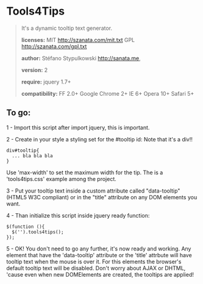 ﻿Tools4Tips
==========
                                          
>It's a dynamic tooltip text generator.
>
>**licenses:**
>MIT <http://szanata.com/mit.txt>
>GPL <http://szanata.com/gpl.txt>
>
>**author:** Stéfano Stypulkowski <http://sanata.me>,
>
>**version:** 2
>
>**require:** jquery 1.7+
>
>**compatibility:**
>FF 2.0+
>Google Chrome 2+
>IE 6+
>Opera 10+
>Safari 5+

To go:
------

1 - Import this script after import jquery, this is important.

2 - Create in your style a styling set for the #tooltip id:
Note that it's a div!!

    div#tooltip{
      ... bla bla bla
    }

Use 'max-width' to set the maximum width for the tip.
The is a 'tools4tips.css' example among the project.

3 - Put your tooltip text inside a custom attribute called "data-tooltip" 
(HTML5 W3C compliant) or in the "title" attribute on any DOM elements you want.
   
4 - Than initialize this script inside jquery ready function:

    $(function (){
      $('').tools4tips();     
    });

5 - OK! You don't need to go any further, it's now ready and working.
Any element that have the 'data-tooltip' attribute or the 'title' attrbute 
will have tooltip text when the mouse is over it.
For this elements the browser's default tooltip text will be disabled.
Don't worry about AJAX or DHTML, 'cause even when new DOMElements are created,
the tooltips are applied!